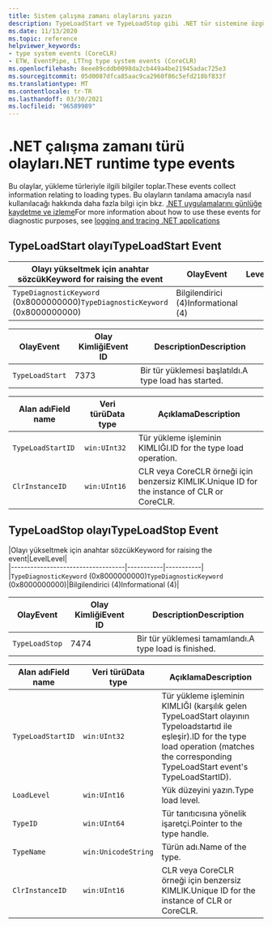 ```yaml
---
title: Sistem çalışma zamanı olaylarını yazın
description: TypeLoadStart ve TypeLoadStop gibi .NET tür sistemine özgü tanılama bilgilerini toplanan .NET çalışma zamanı olaylarına bakın.
ms.date: 11/13/2020
ms.topic: reference
helpviewer_keywords:
- type system events (CoreCLR)
- ETW, EventPipe, LTTng type system events (CoreCLR)
ms.openlocfilehash: 8eee89cddb0098da2cb449a4be21945adac725e3
ms.sourcegitcommit: 05d0087dfca85aac9ca2960f86c5efd218bf833f
ms.translationtype: MT
ms.contentlocale: tr-TR
ms.lasthandoff: 03/30/2021
ms.locfileid: "96589989"
---
```

# <a name="net-runtime-type-events"></a><span data-ttu-id="b75dd-103">.NET çalışma zamanı türü olayları</span><span class="sxs-lookup"><span data-stu-id="b75dd-103">.NET runtime type events</span></span>

<span data-ttu-id="b75dd-104">Bu olaylar, yükleme türleriyle ilgili bilgiler toplar.</span><span class="sxs-lookup"><span data-stu-id="b75dd-104">These events collect information relating to loading types.</span></span> <span data-ttu-id="b75dd-105">Bu olayların tanılama amacıyla nasıl kullanılacağı hakkında daha fazla bilgi için bkz. [.NET uygulamalarını günlüğe kaydetme ve izleme](../../core/diagnostics/logging-tracing.md)</span><span class="sxs-lookup"><span data-stu-id="b75dd-105">For more information about how to use these events for diagnostic purposes, see [logging and tracing .NET applications](../../core/diagnostics/logging-tracing.md)</span></span>

## <a name="typeloadstart-event"></a><span data-ttu-id="b75dd-106">TypeLoadStart olayı</span><span class="sxs-lookup"><span data-stu-id="b75dd-106">TypeLoadStart Event</span></span>

|<span data-ttu-id="b75dd-107">Olayı yükseltmek için anahtar sözcük</span><span class="sxs-lookup"><span data-stu-id="b75dd-107">Keyword for raising the event</span></span>|<span data-ttu-id="b75dd-108">Olay</span><span class="sxs-lookup"><span data-stu-id="b75dd-108">Event</span></span>|<span data-ttu-id="b75dd-109">Level</span><span class="sxs-lookup"><span data-stu-id="b75dd-109">Level</span></span>|  
|-----------------------------------|-----------|-----------|  
|<span data-ttu-id="b75dd-110">`TypeDiagnosticKeyword` (0x8000000000)</span><span class="sxs-lookup"><span data-stu-id="b75dd-110">`TypeDiagnosticKeyword` (0x8000000000)</span></span>|<span data-ttu-id="b75dd-111">Bilgilendirici (4)</span><span class="sxs-lookup"><span data-stu-id="b75dd-111">Informational (4)</span></span>|  

|<span data-ttu-id="b75dd-112">Olay</span><span class="sxs-lookup"><span data-stu-id="b75dd-112">Event</span></span>|<span data-ttu-id="b75dd-113">Olay Kimliği</span><span class="sxs-lookup"><span data-stu-id="b75dd-113">Event ID</span></span>|<span data-ttu-id="b75dd-114">Description</span><span class="sxs-lookup"><span data-stu-id="b75dd-114">Description</span></span>|  
|-----------|--------------|-----------------|  
|`TypeLoadStart`|<span data-ttu-id="b75dd-115">73</span><span class="sxs-lookup"><span data-stu-id="b75dd-115">73</span></span>|<span data-ttu-id="b75dd-116">Bir tür yüklemesi başlatıldı.</span><span class="sxs-lookup"><span data-stu-id="b75dd-116">A type load has started.</span></span>|

|<span data-ttu-id="b75dd-117">Alan adı</span><span class="sxs-lookup"><span data-stu-id="b75dd-117">Field name</span></span>|<span data-ttu-id="b75dd-118">Veri türü</span><span class="sxs-lookup"><span data-stu-id="b75dd-118">Data type</span></span>|<span data-ttu-id="b75dd-119">Açıklama</span><span class="sxs-lookup"><span data-stu-id="b75dd-119">Description</span></span>|  
|----------------|---------------|-----------------|  
|`TypeLoadStartID`|`win:UInt32`|<span data-ttu-id="b75dd-120">Tür yükleme işleminin KIMLIĞI.</span><span class="sxs-lookup"><span data-stu-id="b75dd-120">ID for the type load operation.</span></span>|
|`ClrInstanceID`|`win:UInt16`|<span data-ttu-id="b75dd-121">CLR veya CoreCLR örneği için benzersiz KIMLIK.</span><span class="sxs-lookup"><span data-stu-id="b75dd-121">Unique ID for the instance of CLR or CoreCLR.</span></span>|  

## <a name="typeloadstop-event"></a><span data-ttu-id="b75dd-122">TypeLoadStop olayı</span><span class="sxs-lookup"><span data-stu-id="b75dd-122">TypeLoadStop Event</span></span>

|<span data-ttu-id="b75dd-123">Olayı yükseltmek için anahtar sözcük</span><span class="sxs-lookup"><span data-stu-id="b75dd-123">Keyword for raising the event</span></span>|<span data-ttu-id="b75dd-124">Level</span><span class="sxs-lookup"><span data-stu-id="b75dd-124">Level</span></span>|  
|-----------------------------------|-----------|-----------|  
|<span data-ttu-id="b75dd-125">`TypeDiagnosticKeyword` (0x8000000000)</span><span class="sxs-lookup"><span data-stu-id="b75dd-125">`TypeDiagnosticKeyword` (0x8000000000)</span></span>|<span data-ttu-id="b75dd-126">Bilgilendirici (4)</span><span class="sxs-lookup"><span data-stu-id="b75dd-126">Informational (4)</span></span>|  

|<span data-ttu-id="b75dd-127">Olay</span><span class="sxs-lookup"><span data-stu-id="b75dd-127">Event</span></span>|<span data-ttu-id="b75dd-128">Olay Kimliği</span><span class="sxs-lookup"><span data-stu-id="b75dd-128">Event ID</span></span>|<span data-ttu-id="b75dd-129">Description</span><span class="sxs-lookup"><span data-stu-id="b75dd-129">Description</span></span>|  
|-----------|--------------|-----------------|  
|`TypeLoadStop`|<span data-ttu-id="b75dd-130">74</span><span class="sxs-lookup"><span data-stu-id="b75dd-130">74</span></span>|<span data-ttu-id="b75dd-131">Bir tür yüklemesi tamamlandı.</span><span class="sxs-lookup"><span data-stu-id="b75dd-131">A type load is finished.</span></span>|

|<span data-ttu-id="b75dd-132">Alan adı</span><span class="sxs-lookup"><span data-stu-id="b75dd-132">Field name</span></span>|<span data-ttu-id="b75dd-133">Veri türü</span><span class="sxs-lookup"><span data-stu-id="b75dd-133">Data type</span></span>|<span data-ttu-id="b75dd-134">Açıklama</span><span class="sxs-lookup"><span data-stu-id="b75dd-134">Description</span></span>|  
|----------------|---------------|-----------------|  
|`TypeLoadStartID`|`win:UInt32`|<span data-ttu-id="b75dd-135">Tür yükleme işleminin KIMLIĞI (karşılık gelen TypeLoadStart olayının Typeloadstartıd ile eşleşir).</span><span class="sxs-lookup"><span data-stu-id="b75dd-135">ID for the type load operation (matches the corresponding TypeLoadStart event's TypeLoadStartID).</span></span>|
|`LoadLevel`|`win:UInt16`|<span data-ttu-id="b75dd-136">Yük düzeyini yazın.</span><span class="sxs-lookup"><span data-stu-id="b75dd-136">Type load level.</span></span>|
|`TypeID`|`win:UInt64`|<span data-ttu-id="b75dd-137">Tür tanıtıcısına yönelik işaretçi.</span><span class="sxs-lookup"><span data-stu-id="b75dd-137">Pointer to the type handle.</span></span>|
|`TypeName`|`win:UnicodeString`|<span data-ttu-id="b75dd-138">Türün adı.</span><span class="sxs-lookup"><span data-stu-id="b75dd-138">Name of the type.</span></span>|
|`ClrInstanceID`|`win:UInt16`|<span data-ttu-id="b75dd-139">CLR veya CoreCLR örneği için benzersiz KIMLIK.</span><span class="sxs-lookup"><span data-stu-id="b75dd-139">Unique ID for the instance of CLR or CoreCLR.</span></span>|  
